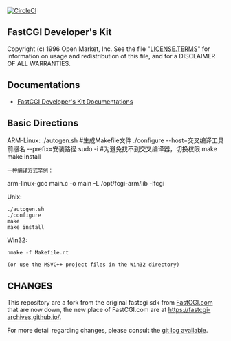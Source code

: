 [![CircleCI](https://circleci.com/gh/FastCGI-Archives/fcgi2.svg?style=svg)](https://circleci.com/gh/FastCGI-Archives/fcgi2)

FastCGI Developer's Kit
-----------------------

Copyright (c) 1996 Open Market, Inc.
See the file "[LICENSE.TERMS](LICENSE.TERMS)" for information on usage and redistribution
of this file, and for a DISCLAIMER OF ALL WARRANTIES.

Documentations
--------------

- [FastCGI Developer's Kit Documentations](http://fastcgi-archives.github.io/fcgi2/doc/overview.html)

Basic Directions
----------------
ARM-Linux:
    ./autogen.sh  #生成Makefile文件
    ./configure --host=交叉编译工具前缀名 --prefix=安装路径
    sudo -i       #为避免找不到交叉编译器，切换权限
    make
    make install

    一种编译方式举例：
   arm-linux-gcc  main.c -o main -L /opt/fcgi-arm/lib -lfcgi

Unix:

    ./autogen.sh
    ./configure
    make
    make install

Win32:

    nmake -f Makefile.nt

    (or use the MSVC++ project files in the Win32 directory)


CHANGES
-------

This repository are a fork from the original fastcgi sdk from [FastCGI.com](https://fastcgi-archives.github.io/) that are now down, the new place of FastCGI.com are at https://fastcgi-archives.github.io/.

For more detail regarding changes, please consult the [git log available](https://github.com/FastCGI-Archives/fcgi2/commits/master). 

